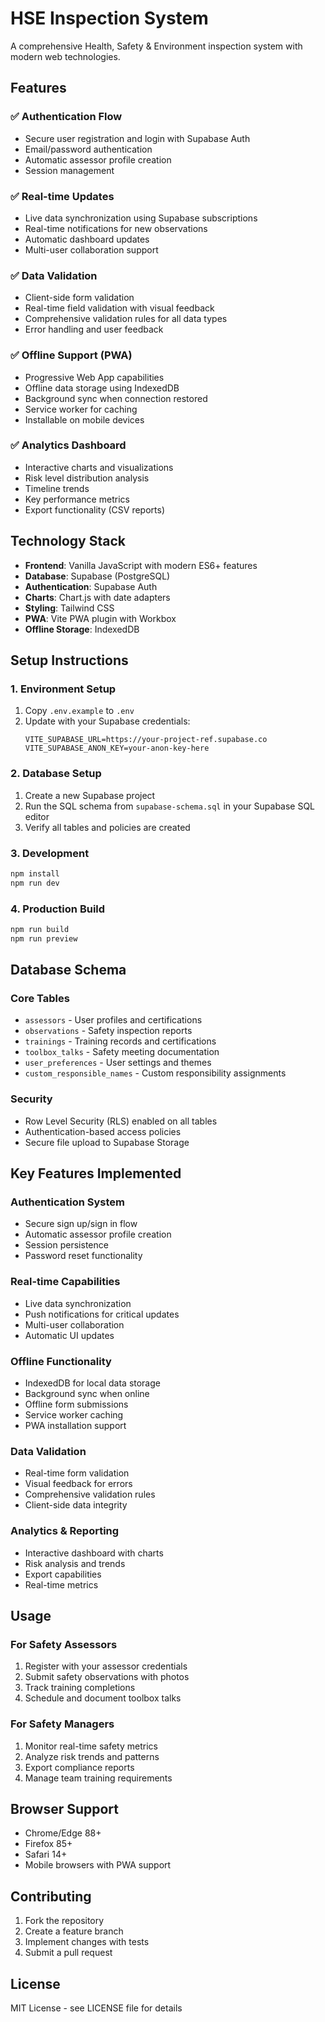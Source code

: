 # HSE Inspection System

A comprehensive Health, Safety & Environment inspection system with modern web technologies.

## Features

### ✅ Authentication Flow
- Secure user registration and login with Supabase Auth
- Email/password authentication
- Automatic assessor profile creation
- Session management

### ✅ Real-time Updates
- Live data synchronization using Supabase subscriptions
- Real-time notifications for new observations
- Automatic dashboard updates
- Multi-user collaboration support

### ✅ Data Validation
- Client-side form validation
- Real-time field validation with visual feedback
- Comprehensive validation rules for all data types
- Error handling and user feedback

### ✅ Offline Support (PWA)
- Progressive Web App capabilities
- Offline data storage using IndexedDB
- Background sync when connection restored
- Service worker for caching
- Installable on mobile devices

### ✅ Analytics Dashboard
- Interactive charts and visualizations
- Risk level distribution analysis
- Timeline trends
- Key performance metrics
- Export functionality (CSV reports)

## Technology Stack

- **Frontend**: Vanilla JavaScript with modern ES6+ features
- **Database**: Supabase (PostgreSQL)
- **Authentication**: Supabase Auth
- **Charts**: Chart.js with date adapters
- **Styling**: Tailwind CSS
- **PWA**: Vite PWA plugin with Workbox
- **Offline Storage**: IndexedDB

## Setup Instructions

### 1. Environment Setup
1. Copy `.env.example` to `.env`
2. Update with your Supabase credentials:
   ```
   VITE_SUPABASE_URL=https://your-project-ref.supabase.co
   VITE_SUPABASE_ANON_KEY=your-anon-key-here
   ```

### 2. Database Setup
1. Create a new Supabase project
2. Run the SQL schema from `supabase-schema.sql` in your Supabase SQL editor
3. Verify all tables and policies are created

### 3. Development
```bash
npm install
npm run dev
```

### 4. Production Build
```bash
npm run build
npm run preview
```

## Database Schema

### Core Tables
- `assessors` - User profiles and certifications
- `observations` - Safety inspection reports
- `trainings` - Training records and certifications
- `toolbox_talks` - Safety meeting documentation
- `user_preferences` - User settings and themes
- `custom_responsible_names` - Custom responsibility assignments

### Security
- Row Level Security (RLS) enabled on all tables
- Authentication-based access policies
- Secure file upload to Supabase Storage

## Key Features Implemented

### Authentication System
- Secure sign up/sign in flow
- Automatic assessor profile creation
- Session persistence
- Password reset functionality

### Real-time Capabilities
- Live data synchronization
- Push notifications for critical updates
- Multi-user collaboration
- Automatic UI updates

### Offline Functionality
- IndexedDB for local data storage
- Background sync when online
- Offline form submissions
- Service worker caching
- PWA installation support

### Data Validation
- Real-time form validation
- Visual feedback for errors
- Comprehensive validation rules
- Client-side data integrity

### Analytics & Reporting
- Interactive dashboard with charts
- Risk analysis and trends
- Export capabilities
- Real-time metrics

## Usage

### For Safety Assessors
1. Register with your assessor credentials
2. Submit safety observations with photos
3. Track training completions
4. Schedule and document toolbox talks

### For Safety Managers
1. Monitor real-time safety metrics
2. Analyze risk trends and patterns
3. Export compliance reports
4. Manage team training requirements

## Browser Support

- Chrome/Edge 88+
- Firefox 85+
- Safari 14+
- Mobile browsers with PWA support

## Contributing

1. Fork the repository
2. Create a feature branch
3. Implement changes with tests
4. Submit a pull request

## License

MIT License - see LICENSE file for details